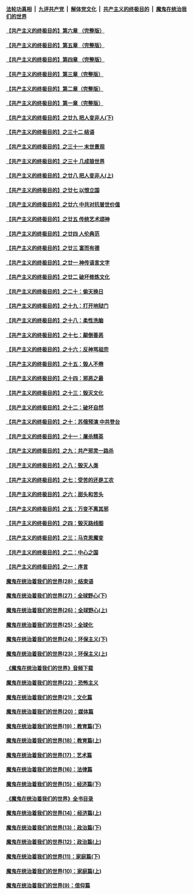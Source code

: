 ####  [法轮功真相](../../../../basic/blob/master/README.md?t=07092131) &nbsp;|&nbsp; [九评共产党](../../../../9ping.md/blob/master/README.md?t=07092131) &nbsp;|&nbsp; [解体党文化](../../../../jtdwh.md/blob/master/README.md?t=07092131)  &nbsp;|&nbsp; [共产主义的终极目的](../../../../gczydzjmd.md/blob/master/README.md?t=07092131) &nbsp;|&nbsp; [魔鬼在统治我们的世界](../../../../mgztzwmdsj.md/blob/master/README.md?t=07092131) 

#### [【共产主义的终极目的】第六章 （完整版）](../pages/nsc422/n11428913.md?t=07092131) 

#### [【共产主义的终极目的】第五章 （完整版）](../pages/nsc422/n11428912.md?t=07092131) 

#### [【共产主义的终极目的】第四章 （完整版）](../pages/nsc422/n11428907.md?t=07092131) 

#### [【共产主义的终极目的】第三章（完整版）](../pages/nsc422/n11428848.md?t=07092131) 

#### [【共产主义的终极目的】第二章（完整版）](../pages/nsc422/n11428831.md?t=07092131) 

#### [【共产主义的终极目的】第一章（完整版）](../pages/nsc422/n11417651.md?t=07092131) 

#### [【共产主义的终极目的】之廿九 把人变非人(下)](../pages/nsc422/n11344140.md?t=07092131) 

#### [【共产主义的终极目的】之三十二 结语](../pages/nsc422/n11360535.md?t=07092131) 

#### [【共产主义的终极目的】之三十一 末世景观](../pages/nsc422/n11351129.md?t=07092131) 

#### [【共产主义的终极目的】之三十 几成狼世界](../pages/nsc422/n11348280.md?t=07092131) 

#### [【共产主义的终极目的】之廿八 把人变非人(上)](../pages/nsc422/n11340492.md?t=07092131) 

#### [【共产主义的终极目的】之廿七 以恨立国](../pages/nsc422/n11336944.md?t=07092131) 

#### [【共产主义的终极目的】之廿六 中共对抗普世价值](../pages/nsc422/n11324785.md?t=07092131) 

#### [【共产主义的终极目的】之廿五 传统艺术颂神](../pages/nsc422/n11296396.md?t=07092131) 

#### [【共产主义的终极目的】之廿四 人伦典范](../pages/nsc422/n11296397.md?t=07092131) 

#### [【共产主义的终极目的】之廿三 富而有德](../pages/nsc422/n11283598.md?t=07092131) 

#### [【共产主义的终极目的】之廿一 神传语言文字](../pages/nsc422/n11263265.md?t=07092131) 

#### [【共产主义的终极目的】之廿二 破坏修炼文化](../pages/nsc422/n11245728.md?t=07092131) 

#### [【共产主义的终极目的】之二十：偷天换日](../pages/nsc422/n11238846.md?t=07092131) 

#### [【共产主义的终极目的】之十九：打开地狱门](../pages/nsc422/n11206376.md?t=07092131) 

#### [【共产主义的终极目的】之十八：柔性洗脑](../pages/nsc422/n11199994.md?t=07092131) 

#### [【共产主义的终极目的】之十七：颠倒善恶](../pages/nsc422/n11179782.md?t=07092131) 

#### [【共产主义的终极目的】之十六：反神骂祖宗](../pages/nsc422/n11166798.md?t=07092131) 

#### [【共产主义的终极目的】之十五：毁人不倦](../pages/nsc422/n11166792.md?t=07092131) 

#### [【共产主义的终极目的】之十四：邪恶之最](../pages/nsc422/n11150249.md?t=07092131) 

#### [【共产主义的终极目的】之十三：毁灭文化](../pages/nsc422/n11135227.md?t=07092131) 

#### [【共产主义的终极目的】之十二：破坏自然](../pages/nsc422/n11135214.md?t=07092131) 

#### [【共产主义的终极目的】之十：苏俄预演 中共登台](../pages/nsc422/n11118424.md?t=07092131) 

#### [【共产主义的终极目的】之十一：屠杀精英](../pages/nsc422/n11118442.md?t=07092131) 

#### [【共产主义的终极目的】之九：共产邪灵一路杀](../pages/nsc422/n11114139.md?t=07092131) 

#### [【共产主义的终极目的】之八：毁灭人类](../pages/nsc422/n11108503.md?t=07092131) 

#### [【共产主义的终极目的】之七：受苦的还是工农](../pages/nsc422/n11101809.md?t=07092131) 

#### [【共产主义的终极目的】之六：甜头和苦头](../pages/nsc422/n11096971.md?t=07092131) 

#### [【共产主义的终极目的】之五：万变不离其邪](../pages/nsc422/n11091285.md?t=07092131) 

#### [【共产主义的终极目的】之四：毁灭路线图](../pages/nsc422/n11086284.md?t=07092131) 

#### [【共产主义的终极目的】之三：马克思魔变](../pages/nsc422/n11061941.md?t=07092131) 

#### [【共产主义的终极目的】之二：中心之国](../pages/nsc422/n11047728.md?t=07092131) 

#### [【共产主义的终极目的】之一：序言](../pages/nsc422/n11086077.md?t=07092131) 

#### [魔鬼在统治着我们的世界(28)：结束语](../pages/nsc422/n10936246.md?t=07092131) 

#### [魔鬼在统治着我们的世界(27)：全球野心(下)](../pages/nsc422/n10928319.md?t=07092131) 

#### [魔鬼在统治着我们的世界(26)：全球野心(上)](../pages/nsc422/n10900318.md?t=07092131) 

#### [魔鬼在统治着我们的世界(25)：全球化](../pages/nsc422/n10788205.md?t=07092131) 

#### [魔鬼在统治着我们的世界(24)：环保主义(下)](../pages/nsc422/n10695307.md?t=07092131) 

#### [魔鬼在统治着我们的世界(23)：环保主义(上)](../pages/nsc422/n10688613.md?t=07092131) 

#### [《魔鬼在统治着我们的世界》音频下载](../pages/nsc422/n10635553.md?t=07092131) 

#### [魔鬼在统治着我们的世界(22)：恐怖主义](../pages/nsc422/n10614727.md?t=07092131) 

#### [魔鬼在统治着我们的世界(21)：文化篇](../pages/nsc422/n10597706.md?t=07092131) 

#### [魔鬼在统治着我们的世界(20)：媒体篇](../pages/nsc422/n10586579.md?t=07092131) 

#### [魔鬼在统治着我们的世界(19)：教育篇(下)](../pages/nsc422/n10564808.md?t=07092131) 

#### [魔鬼在统治着我们的世界(18)：教育篇(上)](../pages/nsc422/n10526970.md?t=07092131) 

#### [魔鬼在统治着我们的世界(17)：艺术篇](../pages/nsc422/n10499093.md?t=07092131) 

#### [魔鬼在统治着我们的世界(16)：法律篇](../pages/nsc422/n10485969.md?t=07092131) 

#### [魔鬼在统治着我们的世界(15)：经济篇(下)](../pages/nsc422/n10469975.md?t=07092131) 

#### [《魔鬼在统治着我们的世界》全书目录](../pages/nsc422/n10464261.md?t=07092131) 

#### [魔鬼在统治着我们的世界(14)：经济篇(上)](../pages/nsc422/n10457370.md?t=07092131) 

#### [魔鬼在统治着我们的世界(13)：政治篇(下)](../pages/nsc422/n10448270.md?t=07092131) 

#### [魔鬼在统治着我们的世界(12)：政治篇(上)](../pages/nsc422/n10444576.md?t=07092131) 

#### [魔鬼在统治着我们的世界(11)：家庭篇(下)](../pages/nsc422/n10440961.md?t=07092131) 

#### [魔鬼在统治着我们的世界(10)：家庭篇(上)](../pages/nsc422/n10435448.md?t=07092131) 

#### [魔鬼在统治着我们的世界(9)：信仰篇](../pages/nsc422/n10432159.md?t=07092131) 

